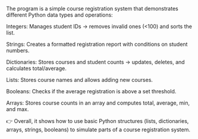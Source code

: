 The program is a simple course registration system that demonstrates different Python data types and operations:

Integers: Manages student IDs → removes invalid ones (<100) and sorts the list.

Strings: Creates a formatted registration report with conditions on student numbers.

Dictionaries: Stores courses and student counts → updates, deletes, and calculates total/average.

Lists: Stores course names and allows adding new courses.

Booleans: Checks if the average registration is above a set threshold.

Arrays: Stores course counts in an array and computes total, average, min, and max.

👉 Overall, it shows how to use basic Python structures (lists, dictionaries, arrays, strings, booleans) to simulate parts of a course registration system.
